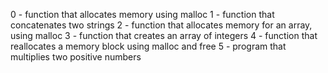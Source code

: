 0 - function that allocates memory using malloc
1 - function that concatenates two strings
2 - function that allocates memory for an array, using malloc
3 - function that creates an array of integers
4 - function that reallocates a memory block using malloc and free
5 - program that multiplies two positive numbers
